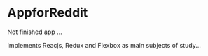 # AppforReddit

Not finished app ...

Implements Reacjs, Redux and Flexbox as main subjects of study...
